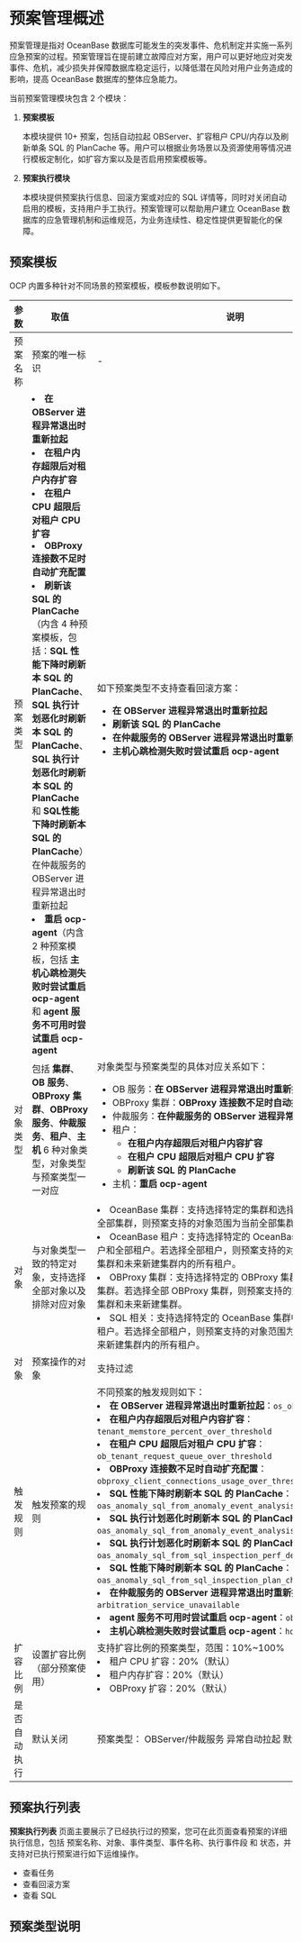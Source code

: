 # 预案管理概述

预案管理是指对 OceanBase 数据库可能发生的突发事件、危机制定并实施一系列应急预案的过程。预案管理旨在提前建立故障应对方案，用户可以更好地应对突发事件、危机，减少损失并保障数据库稳定运行，以降低潜在风险对用户业务造成的影响，提高 OceanBase 数据库的整体应急能力。

当前预案管理模块包含 2 个模块：

1. **预案模板**

    本模块提供 10+ 预案，包括自动拉起 OBServer、扩容租户 CPU/内存以及刷新单条 SQL 的 PlanCache 等。用户可以根据业务场景以及资源使用等情况进行模板定制化，如扩容方案以及是否启用预案模板等。

2. **预案执行模块**

    本模块提供预案执行信息、回滚方案或对应的 SQL 详情等，同时对关闭自动启用的模板，支持用户手工执行。预案管理可以帮助用户建立 OceanBase 数据库的应急管理机制和运维规范，为业务连续性、稳定性提供更智能化的保障。

## 预案模板

OCP 内置多种针对不同场景的预案模板，模板参数说明如下。

|  参数  |  取值  |  说明  |
|--------|---------|--------|
|  预案名称  |  预案的唯一标识  |   -  |
|  预案类型  |  <li>**在 OBServer 进程异常退出时重新拉起**</li><li>**在租户内存超限后对租户内存扩容**</li><li>**在租户 CPU 超限后对租户 CPU 扩容**</li><li>**OBProxy 连接数不足时自动扩充配置**</li><li>**刷新该 SQL 的 PlanCache**（内含 4 种预案模板，包括：**SQL 性能下降时刷新本 SQL 的 PlanCache**、**SQL 执行计划恶化时刷新本 SQL 的 PlanCache**、**SQL 执行计划恶化时刷新本 SQL 的 PlanCache** 和 **SQL性能下降时刷新本 SQL 的 PlanCache**）</li>在仲裁服务的 OBServer 进程异常退出时重新拉起</li><li>**重启 ocp-agent**（内含 2 种预案模板，包括 **主机心跳检测失败时尝试重启 ocp-agent** 和 **agent 服务不可用时尝试重启 ocp-agent**</li>  |  如下预案类型不支持查看回滚方案：<ul><li>**在 OBServer 进程异常退出时重新拉起**</li><li>**刷新该 SQL 的 PlanCache**</li><li>**在仲裁服务的 OBServer 进程异常退出时重新拉起**</li><li>**主机心跳检测失败时尝试重启 ocp-agent**</li></ul> |
|  对象类型  |  包括 **集群**、**OB 服务**、**OBProxy 集群**、**OBProxy 服务**、**仲裁服务**、**租户**、**主机** 6 种对象类型，对象类型与预案类型一一对应 | 对象类型与预案类型的具体对应关系如下：<ul><li>OB 服务：**在 OBServer 进程异常退出时重新拉起**</li><li>OBProxy 集群：**OBProxy 连接数不足时自动扩充配置**</li><li>仲裁服务：**在仲裁服务的 OBServer 进程异常退出时重新拉起**</li><li>租户：<ul><li>**在租户内存超限后对租户内容扩容**</li><li>**在租户 CPU 超限后对租户 CPU 扩容**</li><li>**刷新该 SQL 的 PlanCache**</li></ul></li><li>主机：**重启 ocp-agent**</li></ul>  |
|  对象  |  与对象类型一致的特定对象，支持选择全部对象以及排除对应对象  |  <li>OceanBase 集群：支持选择特定的集群和选择全部集群。若选择全部集群，则预案支持的对象范围为当前全部集群和未来新建集群</li><li>OceanBase 租户：支持选择特定的 OceanBase 集群中的特定租户和全部租户。若选择全部租户，则预案支持的对象范围为当前全部集群和未来新建集群内的所有租户。</li><li>OBProxy 集群：支持选择特定的 OBProxy 集群和全部 OBProxy 集群。若选择全部 OBProxy 集群，则预案支持的对象范围为当前全部集群和未来新建集群。</li><li>SQL 相关：支持选择特定的 OceanBase 集群中的特定租户和全部租户。若选择全部租户，则预案支持的对象范围为当前全部集群和未来新建集群内的所有租户。</li>  |
|  对象  |  预案操作的对象  |  支持过滤  |
|  触发规则  |  触发预案的规则  |  不同预案的触发规则如下：<li>**在 OBServer 进程异常退出时重新拉起**：`os_observer_not_exist`</li><li>**在租户内存超限后对租户内容扩容**：`tenant_memstore_percent_over_threshold`</li><li>**在租户 CPU 超限后对租户 CPU 扩容**：`ob_tenant_request_queue_over_threshold`</li><li>**OBProxy 连接数不足时自动扩充配置**：`obproxy_client_connections_usage_over_threshold`</li><li>**SQL 性能下降时刷新本 SQL 的 PlanCache**：`oas_anomaly_sql_from_anomaly_event_analysis_perf_degradation`</li><li>**SQL 执行计划恶化时刷新本 SQL 的 PlanCache**：`oas_anomaly_sql_from_anomaly_event_analysis_plan_changed`</li><li>**SQL 执行计划恶化时刷新本 SQL 的 PlanCache**：`oas_anomaly_sql_from_sql_inspection_perf_degradation`</li><li>**SQL 性能下降时刷新本 SQL 的 PlanCache**：`oas_anomaly_sql_from_sql_inspection_plan_changed`</li><li>**在仲裁服务的 OBServer 进程异常退出时重新拉起**：`arbitration_service_unavailable`</li><li>**agent 服务不可用时尝试重启 ocp-agent**：`obagent_dead`</li><li>**主机心跳检测失败时尝试重启 ocp-agent**：`host_unavailable`</li>  |
| 扩容比例  | 设置扩容比例（部分预案使用） |  支持扩容比例的预案类型，范围：10%~100%<li>租户 CPU 扩容：20%（默认）<li>租户内存扩容：20%（默认）<li>OBProxy 扩容：20%（默认）|
|  是否自动执行  |  默认关闭  |  预案类型： OBServer/仲裁服务 异常自动拉起 默认自动执行  |

## 预案执行列表

**预案执行列表** 页面主要展示了已经执行过的预案，您可在此页面查看预案的详细执行信息，包括 预案名称、对象、事件类型、事件名称、执行事件段 和 状态，并支持对已执行预案进行如下运维操作。

* 查看任务
* 查看回滚方案
* 查看 SQL

## 预案类型说明

